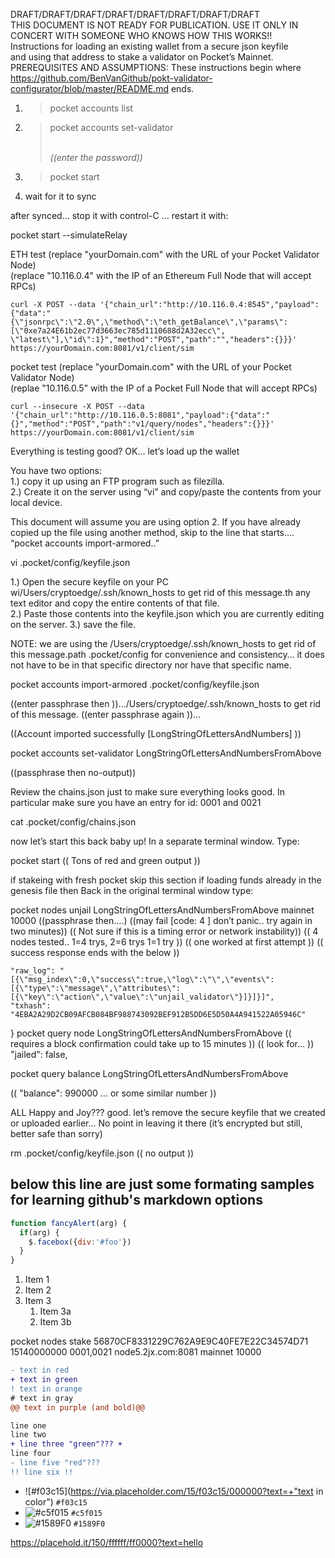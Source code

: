 DRAFT/DRAFT/DRAFT/DRAFT/DRAFT/DRAFT/DRAFT/DRAFT  
THIS DOCUMENT IS NOT READY FOR PUBLICATION.  USE IT ONLY IN CONCERT WITH SOMEONE WHO KNOWS HOW THIS WORKS!!   
Instructions for loading an existing wallet from a secure json keyfile  
and using that address to stake a validator on Pocket’s Mainnet.  
PREREQUISITES AND ASSUMPTIONS:
These instructions begin where https://github.com/BenVanGithub/pokt-validator-configurator/blob/master/README.md ends.  


1. > pocket accounts list 

1. >pocket accounts set-validator <address from list>  
((enter the password))   

1. >pocket start  

1. wait for it to sync  

after synced… stop it with control-C … restart it with:

pocket start --simulateRelay

ETH test (replace "yourDomain.com" with the URL of your Pocket Validator Node)  
         (replace "10.116.0.4" with the IP of an Ethereum Full Node that will accept RPCs)  

``` 
curl -X POST --data '{"chain_url":"http://10.116.0.4:8545","payload":{"data":"{\"jsonrpc\":\"2.0\",\"method\":\"eth_getBalance\",\"params\":[\"0xe7a24E61b2ec77d3663ec785d1110688d2A32ecc\", \"latest\"],\"id\":1}","method":"POST","path":"","headers":{}}}' https://yourDomain.com:8081/v1/client/sim 
```

pocket test (replace "yourDomain.com" with the URL of your Pocket Validator Node)  
         (replae "10.116.0.5" with the IP of a Pocket Full Node that will accept RPCs)  

``` 
curl --insecure -X POST --data '{"chain_url":"http://10.116.0.5:8081","payload":{"data":"{}","method":"POST","path":"v1/query/nodes","headers":{}}}' https://yourDomain.com:8081/v1/client/sim
```

Everything is testing good? 
 OK… let’s load up the wallet 


You have two options:  
1.)  copy it up using an FTP program such as filezilla.  
2.)  Create it on the server using “vi” and copy/paste the contents from your local device. 

This document will assume you are using option 2.  If you have already copied up the file using another method, skip to the line that starts…. “pocket accounts import-armored..”

vi .pocket/config/keyfile.json

1.) Open the secure keyfile on your PC wi/Users/cryptoedge/.ssh/known_hosts to get rid of this message.th any text editor and copy the entire contents of that file.  
2.) Paste those contents into the keyfile.json which you are currently editing on the server.
3.) save the file.

NOTE: we are using the /Users/cryptoedge/.ssh/known_hosts to get rid of this message.path .pocket/config for convenience and consistency… it does not have to be in that specific directory nor have that specific name. 


pocket accounts import-armored .pocket/config/keyfile.json

((enter passphrase then ))…/Users/cryptoedge/.ssh/known_hosts to get rid of this message.
((enter passphrase again ))…

((Account imported successfully [LongStringOfLettersAndNumbers] ))



pocket accounts set-validator LongStringOfLettersAndNumbersFromAbove

((passphrase then no-output))

Review the chains.json just to make sure everything looks good. In particular make sure you have an entry for id: 0001 and 0021

cat .pocket/config/chains.json

now let’s start this back baby up!
In a separate terminal window. Type:

pocket start
(( Tons of red and green output ))

if stakeing with fresh pocket skip this section 
 if loading funds already in the genesis file then 
Back in the original terminal window type:

pocket nodes unjail LongStringOfLettersAndNumbersFromAbove mainnet 10000
((passphrase then….)
((may fail [code: 4 ] don’t panic.. try again in two minutes))
(( Not sure if this is a timing error or network instability))
(( 4 nodes tested.. 1=4 trys, 2=6 trys 1=1 try ))
(( one worked at first attempt ))
(( success response ends with the below ))

    "raw_log": "[{\"msg_index\":0,\"success\":true,\"log\":\"\",\"events\":[{\"type\":\"message\",\"attributes\":[{\"key\":\"action\",\"value\":\"unjail_validator\"}]}]}]",
    "txhash": "4EBA2A29D2CB09AFCB084BF988743092BEF912B5DD6E5D50A4A941522A05946C"
}
pocket query node LongStringOfLettersAndNumbersFromAbove
(( requires a block confirmation could take up to 15 minutes ))
(( look for…  ))
"jailed": false,


pocket query balance LongStringOfLettersAndNumbersFromAbove

(( "balance": 990000 … or some similar number ))


ALL Happy and Joy???
good.
let’s remove the secure keyfile that we created or uploaded earlier…
No point in leaving it there (it’s encrypted but still, better safe than sorry)

rm .pocket/config/keyfile.json
(( no output ))

## below this line are just some formating samples for learning github's markdown options  


```javascript
function fancyAlert(arg) {
  if(arg) {
    $.facebox({div:'#foo'})
  }
}
```

1. Item 1
1. Item 2
1. Item 3
   1. Item 3a
   1. Item 3b
   

pocket nodes stake 56870CF8331229C762A9E9C40FE7E22C34574D71 15140000000 0001,0021 node5.2jx.com:8081 mainnet 10000

```diff
- text in red
+ text in green
! text in orange
# text in gray
@@ text in purple (and bold)@@
```

```diff
line one  
line two  
+ line three "green"??? +
line four
- line five "red"???
!! line six !!
```

- ![#f03c15](https://via.placeholder.com/15/f03c15/000000?text=+"text in color") `#f03c15`
- ![#c5f015](https://via.placeholder.com/15/c5f015/000000?text=++) `#c5f015`
- ![#1589F0](https://via.placeholder.com/15/1589F0/000000?text=+one) `#1589F0`


https://placehold.it/150/ffffff/ff0000?text=hello

